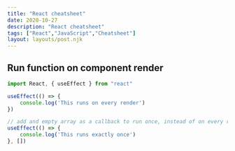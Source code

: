 ```yaml
---
title: "React cheatsheet"
date: 2020-10-27
description: "React cheatsheet"
tags: ["React","JavaScript","Cheatsheet"]
layout: layouts/post.njk
---
```


## Run function on component render
```javascript
import React, { useEffect } from "react"

useEffect(() => {
    console.log('This runs on every render')
})

// add and empty array as a callback to run once, instead of on every render
useEffect(() => {
    console.log('This runs exactly once')
}, [])
```
